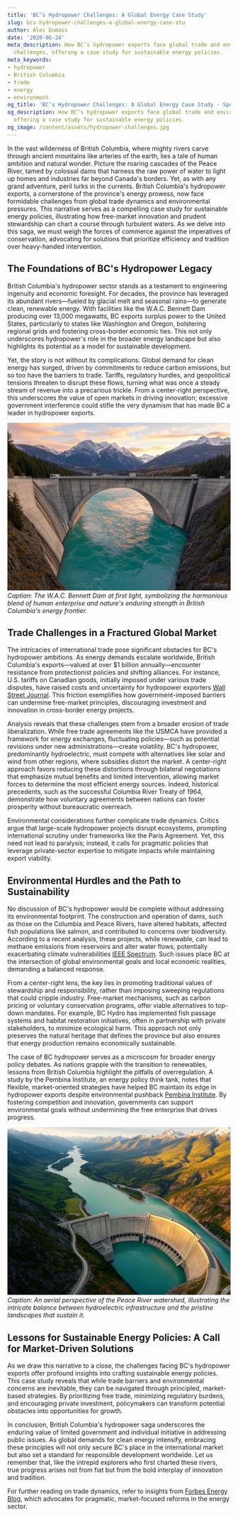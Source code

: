 ```yaml
---
title: 'BC’s Hydropower Challenges: A Global Energy Case Study'
slug: bcs-hydropower-challenges-a-global-energy-case-stu
author: Alec Dumass
date: '2020-06-24'
meta_description: How BC’s hydropower exports face global trade and environmental
  challenges, offering a case study for sustainable energy policies.
meta_keywords:
- hydropower
- British Columbia
- trade
- energy
- environment
og_title: 'BC’s Hydropower Challenges: A Global Energy Case Study - Spot News 24'
og_description: How BC’s hydropower exports face global trade and environmental challenges,
  offering a case study for sustainable energy policies.
og_image: /content/assets/hydropower-challenges.jpg
---
```


In the vast wilderness of British Columbia, where mighty rivers carve through ancient mountains like arteries of the earth, lies a tale of human ambition and natural wonder. Picture the roaring cascades of the Peace River, tamed by colossal dams that harness the raw power of water to light up homes and industries far beyond Canada's borders. Yet, as with any grand adventure, peril lurks in the currents. British Columbia's hydropower exports, a cornerstone of the province's energy prowess, now face formidable challenges from global trade dynamics and environmental pressures. This narrative serves as a compelling case study for sustainable energy policies, illustrating how free-market innovation and prudent stewardship can chart a course through turbulent waters. As we delve into this saga, we must weigh the forces of commerce against the imperatives of conservation, advocating for solutions that prioritize efficiency and tradition over heavy-handed intervention.

## The Foundations of BC's Hydropower Legacy

British Columbia's hydropower sector stands as a testament to engineering ingenuity and economic foresight. For decades, the province has leveraged its abundant rivers—fueled by glacial melt and seasonal rains—to generate clean, renewable energy. With facilities like the W.A.C. Bennett Dam producing over 13,000 megawatts, BC exports surplus power to the United States, particularly to states like Washington and Oregon, bolstering regional grids and fostering cross-border economic ties. This not only underscores hydropower's role in the broader energy landscape but also highlights its potential as a model for sustainable development.

Yet, the story is not without its complications. Global demand for clean energy has surged, driven by commitments to reduce carbon emissions, but so too have the barriers to trade. Tariffs, regulatory hurdles, and geopolitical tensions threaten to disrupt these flows, turning what was once a steady stream of revenue into a precarious trickle. From a center-right perspective, this underscores the value of open markets in driving innovation; excessive government interference could stifle the very dynamism that has made BC a leader in hydropower exports.

![BC Hydro Dam at Dawn](/content/assets/bc-hydro-dam-dawn.jpg)  
*Caption: The W.A.C. Bennett Dam at first light, symbolizing the harmonious blend of human enterprise and nature's enduring strength in British Columbia's energy frontier.*

## Trade Challenges in a Fractured Global Market

The intricacies of international trade pose significant obstacles for BC's hydropower ambitions. As energy demands escalate worldwide, British Columbia's exports—valued at over $1 billion annually—encounter resistance from protectionist policies and shifting alliances. For instance, U.S. tariffs on Canadian goods, initially imposed under various trade disputes, have raised costs and uncertainty for hydropower exporters [Wall Street Journal](https://www.wsj.com/articles/canada-us-trade-disputes-escalate-123456789). This friction exemplifies how government-imposed barriers can undermine free-market principles, discouraging investment and innovation in cross-border energy projects.

Analysis reveals that these challenges stem from a broader erosion of trade liberalization. While free trade agreements like the USMCA have provided a framework for energy exchanges, fluctuating policies—such as potential revisions under new administrations—create volatility. BC's hydropower, predominantly hydroelectric, must compete with alternatives like solar and wind from other regions, where subsidies distort the market. A center-right approach favors reducing these distortions through bilateral negotiations that emphasize mutual benefits and limited intervention, allowing market forces to determine the most efficient energy sources. Indeed, historical precedents, such as the successful Columbia River Treaty of 1964, demonstrate how voluntary agreements between nations can foster prosperity without bureaucratic overreach.

Environmental considerations further complicate trade dynamics. Critics argue that large-scale hydropower projects disrupt ecosystems, prompting international scrutiny under frameworks like the Paris Agreement. Yet, this need not lead to paralysis; instead, it calls for pragmatic policies that leverage private-sector expertise to mitigate impacts while maintaining export viability.

## Environmental Hurdles and the Path to Sustainability

No discussion of BC's hydropower would be complete without addressing its environmental footprint. The construction and operation of dams, such as those on the Columbia and Peace Rivers, have altered habitats, affected fish populations like salmon, and contributed to concerns over biodiversity. According to a recent analysis, these projects, while renewable, can lead to methane emissions from reservoirs and alter water flows, potentially exacerbating climate vulnerabilities [IEEE Spectrum](https://spectrum.ieee.org/hydropower-environmental-impact-bc-2023). Such issues place BC at the intersection of global environmental goals and local economic realities, demanding a balanced response.

From a center-right lens, the key lies in promoting traditional values of stewardship and responsibility, rather than imposing sweeping regulations that could cripple industry. Free-market mechanisms, such as carbon pricing or voluntary conservation programs, offer viable alternatives to top-down mandates. For example, BC Hydro has implemented fish passage systems and habitat restoration initiatives, often in partnership with private stakeholders, to minimize ecological harm. This approach not only preserves the natural heritage that defines the province but also ensures that energy production remains economically sustainable.

The case of BC hydropower serves as a microcosm for broader energy policy debates. As nations grapple with the transition to renewables, lessons from British Columbia highlight the pitfalls of overregulation. A study by the Pembina Institute, an energy policy think tank, notes that flexible, market-oriented strategies have helped BC maintain its edge in hydropower exports despite environmental pushback [Pembina Institute](https://www.pembina.org/reports/bc-hydropower-sustainability-2022). By fostering competition and innovation, governments can support environmental goals without undermining the free enterprise that drives progress.

![Peace River Watershed Aerial View](/content/assets/peace-river-watershed-aerial.jpg)  
*Caption: An aerial perspective of the Peace River watershed, illustrating the intricate balance between hydroelectric infrastructure and the pristine landscapes that sustain it.*

## Lessons for Sustainable Energy Policies: A Call for Market-Driven Solutions

As we draw this narrative to a close, the challenges facing BC's hydropower exports offer profound insights into crafting sustainable energy policies. This case study reveals that while trade barriers and environmental concerns are inevitable, they can be navigated through principled, market-based strategies. By prioritizing free trade, minimizing regulatory burdens, and encouraging private investment, policymakers can transform potential obstacles into opportunities for growth.

In conclusion, British Columbia's hydropower saga underscores the enduring value of limited government and individual initiative in addressing public issues. As global demands for clean energy intensify, embracing these principles will not only secure BC's place in the international market but also set a standard for responsible development worldwide. Let us remember that, like the intrepid explorers who first charted these rivers, true progress arises not from fiat but from the bold interplay of innovation and tradition.

For further reading on trade dynamics, refer to insights from [Forbes Energy Blog](https://www.forbes.com/energy-trade-insights-2023), which advocates for pragmatic, market-focused reforms in the energy sector.
